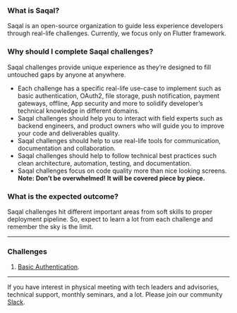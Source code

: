 ### What is Saqal?
Saqal is an open-source organization to guide less experience developers through real-life challenges. Currently, we focus only on Flutter framework.

### Why should I complete Saqal challenges?
Saqal challenges provide unique experience as they’re designed to fill untouched gaps by anyone at anywhere.

- Each challenge has a specific real-life use-case to implement such as basic authentication, OAuth2, file storage, push notification, payment gateways, offline, App security and more to solidify developer’s technical knowledge in different domains.
- Saqal challenges should help you to interact with field experts such as backend engineers, and product owners who will guide you to improve your code and deliverables quality.
- Saqal challenges should help to use real-life tools for communication, documentation and collaboration.
- Saqal challenges should help to follow technical best practices such clean architecture, automation, testing, and documentation.
- Saqal challenges focus on code quality more than nice looking screens.
**Note: Don’t be overwhelmed! It will be covered piece by piece.**

### What is the expected outcome?
Saqal challenges hit different important areas from soft skills to proper deployment pipeline. So, expect to learn a lot from each challenge and remember the sky is the limit.

---
### Challenges
1. [Basic Authentication](https://github.com/bepitome/flutter-basic-authentication-challenge).

---
If you have interest in physical meeting with tech leaders and advisories, technical support, monthly seminars, and a lot. Please join our community [Slack](https://join.slack.com/t/saqal/shared_invite/zt-1fe5j5iyu-f0vjIGtTKMnY0WRcYBKllg).
